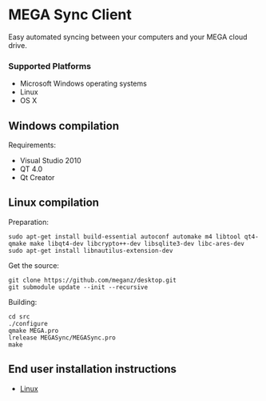 MEGA Sync Client
================

Easy automated syncing between your computers and your MEGA cloud drive.


### Supported Platforms

* Microsoft Windows operating systems
* Linux
* OS X

## Windows compilation

Requirements:
* Visual Studio 2010
* QT 4.0
* Qt Creator

## Linux compilation

Preparation:
```
sudo apt-get install build-essential autoconf automake m4 libtool qt4-qmake make libqt4-dev libcrypto++-dev libsqlite3-dev libc-ares-dev
sudo apt-get install libnautilus-extension-dev
```

Get the source:
```
git clone https://github.com/meganz/desktop.git
git submodule update --init --recursive
```

Building:
```
cd src
./configure
qmake MEGA.pro
lrelease MEGASync/MEGASync.pro
make
```

## End user installation instructions

* [Linux](INSTALL.md)
